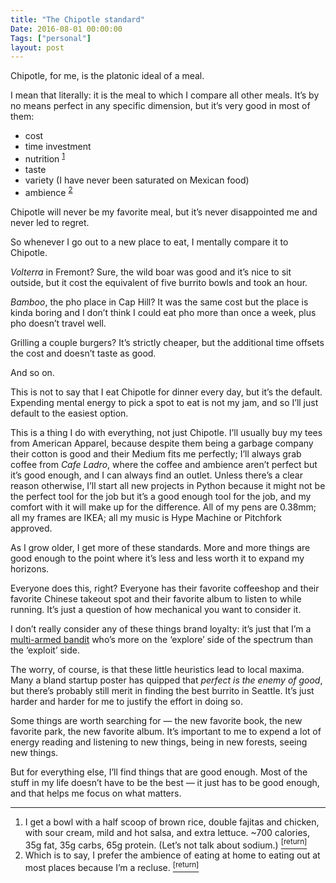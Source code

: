 ```yaml
---
title: "The Chipotle standard"
Date: 2016-08-01 00:00:00
Tags: ["personal"]
layout: post
---
```


<p>Chipotle, for me, is the platonic ideal of a meal.</p>


<p>I mean that literally: it is the meal to which I compare all other meals.  It’s by no means perfect in any specific dimension, but it’s very good in most of them:</p>


<ul>
<li>cost</li>
<li>time investment</li>
<li>nutrition <sup class="footnote-ref" id="fnref:1"><a href="#fn:1" rel="footnote">1</a></sup></li>
<li>taste</li>
<li>variety (I have never been saturated on Mexican food)</li>
<li>ambience <sup class="footnote-ref" id="fnref:2"><a href="#fn:2" rel="footnote">2</a></sup></li>
</ul>


<p>Chipotle will never be my favorite meal, but it’s never disappointed me and never led to regret.</p>


<p>So whenever I go out to a new place to eat, I mentally compare it to Chipotle.</p>


<p><em>Volterra</em> in Fremont?  Sure, the wild boar was good and it’s nice to sit outside, but it cost the equivalent of five burrito bowls and took an hour.</p>


<p><em>Bamboo</em>, the pho place in Cap Hill?  It was the same cost but the place is kinda boring and I don’t think I could eat pho more than once a week, plus pho doesn’t travel well.</p>


<p>Grilling a couple burgers?  It’s strictly cheaper, but the additional time offsets the cost and doesn’t taste as good.</p>


<p>And so on.</p>


<p>This is not to say that I eat Chipotle for dinner every day, but it’s the default.  Expending mental energy to pick a spot to eat is not my jam, and so I’ll just default to the easiest option.</p>


<p>This is a thing I do with everything, not just Chipotle.  I’ll usually buy my tees from American Apparel, because despite them being a garbage company their cotton is good and their Medium fits me perfectly; I’ll always grab coffee from <em>Cafe Ladro</em>, where the coffee and ambience aren’t perfect but it’s good enough, and I can always find an outlet.  Unless there’s a clear reason otherwise, I’ll start all new projects in Python because it might not be the perfect tool for the job but it’s a good enough tool for the job, and my comfort with it will make up for the difference.  All of my pens are 0.38mm; all my frames are IKEA; all my music is Hype Machine or Pitchfork approved.</p>


<p>As I grow older, I get more of these standards. More and more things are good enough to the point where it’s less and less worth it to expand my horizons.</p>


<p>Everyone does this, right?  Everyone has their favorite coffeeshop and their favorite Chinese takeout spot and their favorite album to listen to while running.  It’s just a question of how mechanical you want to consider it.</p>


<p>I don’t really consider any of these things brand loyalty: it’s just that I’m a <a href="https://en.wikipedia.org/wiki/Multi-armed_bandit">multi-armed bandit</a> who’s more on the ‘explore’ side of the spectrum than the ‘exploit’ side.</p>


<p>The worry, of course, is that these little heuristics lead to local maxima.  Many a bland startup poster has quipped that <em>perfect is the enemy of good</em>, but there’s probably still merit in finding the best burrito in Seattle.  It’s just harder and harder for me to justify the effort in doing so.</p>


<p>Some things are worth searching for — the new favorite book, the new favorite park, the new favorite album.  It’s important to me to expend a lot of energy reading and listening to new things, being in new forests, seeing new things.</p>


<p>But for everything else, I’ll find things that are good enough.  Most of the stuff in my life doesn’t have to be the best — it just has to be good enough, and that helps me focus on what matters.</p>


<div class="footnotes">
<hr/>
<ol>
<li id="fn:1">I get a bowl with a half scoop of brown rice, double fajitas and chicken, with sour cream, mild and hot salsa, and extra lettuce.  ~700 calories, 35g fat, 35g carbs, 65g protein.  (Let’s not talk about sodium.)
 <a class="footnote-return" href="#fnref:1"><sup>[return]</sup></a></li>
<li id="fn:2">Which is to say, I prefer the ambience of eating at home to eating out at most places because I’m a recluse.
 <a class="footnote-return" href="#fnref:2"><sup>[return]</sup></a></li>
</ol>
</div>
	